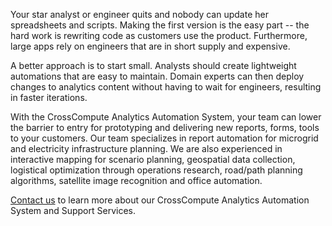 Your star analyst or engineer quits and nobody can update her spreadsheets and scripts. Making the first version is the easy part -- the hard work is rewriting code as customers use the product. Furthermore, large apps rely on engineers that are in short supply and expensive.

A better approach is to start small. Analysts should create lightweight automations that are easy to maintain. Domain experts can then deploy changes to analytics content without having to wait for engineers, resulting in faster iterations.

With the CrossCompute Analytics Automation System, your team can lower the barrier to entry for prototyping and delivering new reports, forms, tools to your customers. Our team specializes in report automation for microgrid and electricity infrastructure planning. We are also experienced in interactive mapping for scenario planning, geospatial data collection, logistical optimization through operations research, road/path planning algorithms, satellite image recognition and office automation.

[Contact us](mailto:contact@crosscompute.com) to learn more about our CrossCompute Analytics Automation System and Support Services.
